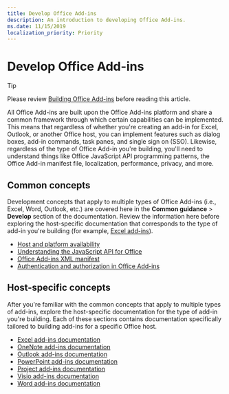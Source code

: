 ```yaml
---
title: Develop Office Add-ins
description: An introduction to developing Office Add-ins.
ms.date: 11/15/2019
localization_priority: Priority
---
```


# Develop Office Add-ins

> [!TIP]
> Please review [Building Office Add-ins](../overview/office-add-ins-fundamentals.md) before reading this article.

All Office Add-ins are built upon the Office Add-ins platform and share a common framework through which certain capabilities can be implemented. This means that regardless of whether you're creating an add-in for Excel, Outlook, or another Office host, you can implement features such as dialog boxes, add-in commands, task panes, and single sign on (SSO). Likewise, regardless of the type of Office Add-in you're building, you'll need to understand things like Office JavaScript API programming patterns, the Office Add-in manifest file, localization, performance, privacy, and more.

## Common concepts

Development concepts that apply to multiple types of Office Add-ins (i.e., Excel, Word, Outlook, etc.) are covered here in the **Common guidance** > **Develop** section of the documentation. Review the information here before exploring the host-specific documentation that corresponds to the type of add-in you're building (for example, [Excel add-ins](../excel/index.md)).

- [Host and platform availability](../overview/office-add-in-availability.md)
- [Understanding the JavaScript API for Office](understanding-the-javascript-api-for-office.md)
- [Office Add-ins XML manifest](add-in-manifests.md)
- [Authentication and authorization in Office Add-ins](overview-authn-authz.md)

## Host-specific concepts

After you're familiar with the common concepts that apply to multiple types of add-ins, explore the host-specific documentation for the type of add-in you're building. Each of these sections contains documentation specifically tailored to building add-ins for a specific Office host.

- [Excel add-ins documentation](../excel/index.md)
- [OneNote add-ins documentation](../onenote/index.md)
- [Outlook add-ins documentation](../outlook/index.md)
- [PowerPoint add-ins documentation](../powerpoint/index.md)
- [Project add-ins documentation](../project/index.md)
- [Visio add-ins documentation](../visio/index.md)
- [Word add-ins documentation](../word/index.md)
